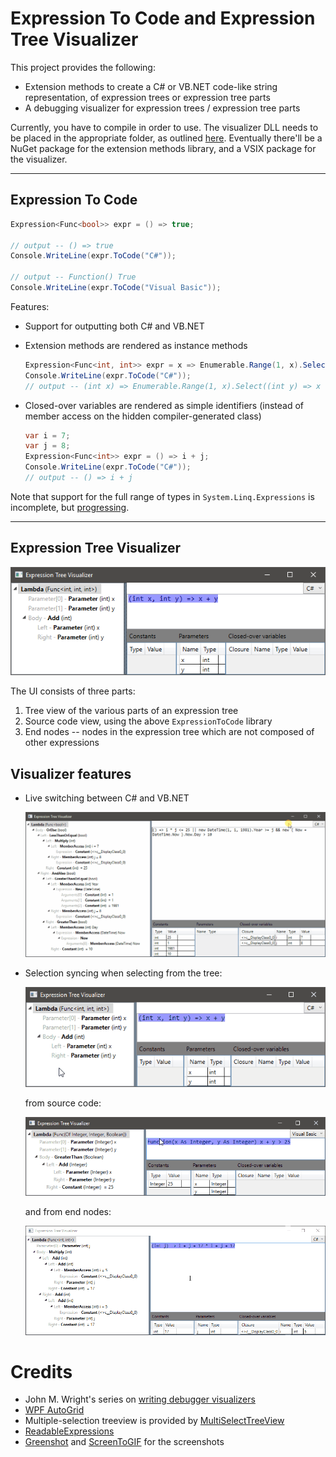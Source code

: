 # Expression To Code and Expression Tree Visualizer
This project provides the following:

* Extension methods to create a C# or VB.NET code-like string representation, of expression trees or expression tree parts
* A debugging visualizer for expression trees / expression tree parts

Currently, you have to compile in order to use. The visualizer DLL needs to be placed in the appropriate folder, as outlined [here](https://docs.microsoft.com/en-us/visualstudio/debugger/how-to-install-a-visualizer?view=vs-2017). Eventually there'll be a NuGet package for the extension methods library, and a VSIX package for the visualizer.

---

## Expression To Code
```csharp
Expression<Func<bool>> expr = () => true;

// output -- () => true
Console.WriteLine(expr.ToCode("C#")); 

// output -- Function() True
Console.WriteLine(expr.ToCode("Visual Basic"));
```

Features:

* Support for outputting both C# and VB.NET
* Extension methods are rendered as instance methods

    ```csharp
    Expression<Func<int, int>> expr = x => Enumerable.Range(1, x).Select(y => x * y).Count();
    Console.WriteLine(expr.ToCode("C#"));
    // output -- (int x) => Enumerable.Range(1, x).Select((int y) => x * y).Count()
    ```

* Closed-over variables are rendered as simple identifiers (instead of member access on the hidden compiler-generated class)

    ```csharp
    var i = 7;
    var j = 8;
    Expression<Func<int>> expr = () => i + j;
    Console.WriteLine(expr.ToCode("C#"));
    // output -- () => i + j
    ```

Note that support for the full range of types in `System.Linq.Expressions` is incomplete, but [progressing](https://github.com/zspitz/ExpressionToCode/issues/32).

---

## Expression Tree Visualizer

![Screenshot](screenshot-01.png)

The UI consists of three parts:

1. Tree view of the various parts of an expression tree
2. Source code view, using the above `ExpressionToCode` library
3. End nodes -- nodes in the expression tree which are not composed of other expressions

## Visualizer features

* Live switching between C# and VB.NET

    ![Language switch](language-switch.gif)
    
* Selection syncing when selecting from the tree:

  ![Selection sync from tree](sync-from-tree.gif)

  from source code:

  ![Selection sync from source code](sync-from-code.gif)

  and from end nodes:

  ![Selection sync from end nodes](sync-from-endnodes.gif)

# Credits

* John M. Wright's series on [writing debugger visualizers](https://wrightfully.com/writing-a-readonly-debugger-visualizer)
* [WPF AutoGrid](https://github.com/carbonrobot/wpf-autogrid)
* Multiple-selection treeview is provided by [MultiSelectTreeView](https://github.com/ygoe/MultiSelectTreeView)
* [ReadableExpressions](https://github.com/agileobjects/ReadableExpressions)
* [Greenshot](https://getgreenshot.org/) and [ScreenToGIF](https://www.screentogif.com/) for the screenshots
